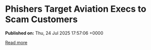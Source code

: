 # Phishers Target Aviation Execs to Scam Customers

**Published on:** Thu, 24 Jul 2025 17:57:06 +0000

[Read more](https://krebsonsecurity.com/2025/07/phishers-target-aviation-execs-to-scam-customers/)
